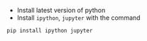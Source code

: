 - Install latest version of python
- Install `ipython`, `jupyter` with the command 

```shell
pip install ipython jupyter
```